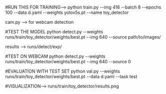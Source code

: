 #RUN THIS FOR TRAINING-->
python train.py --img 416 --batch 8 --epochs 100 --data d.yaml --weights yolov5s.pt --name toy_detector

cam.py --> for webcam detection

#TEST THE MODEL
python detect.py --weights runs/train/toy_detector/weights/best.pt --img 640 --source path/to/images/

results --> runs/detect/exp/


#TEST ON WEBCAM 
python detect.py --weights runs/train/toy_detector/weights/best.pt --img 640 --source 0

#EVALUATION WITH TEST SET
python val.py --weights runs/train/toy_detector/weights/best.pt --data d.yaml --task test


#VISUALIZATION-->
runs/train/toy_detector/results.png

